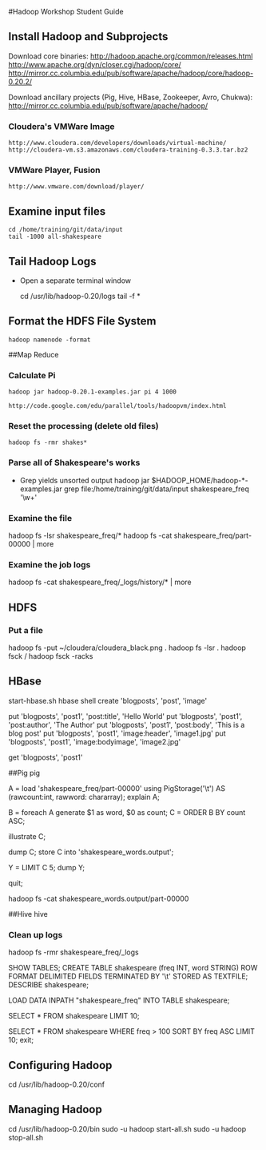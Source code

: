 #Hadoop Workshop Student Guide

## Install Hadoop and Subprojects
Download core binaries:
    http://hadoop.apache.org/common/releases.html
    http://www.apache.org/dyn/closer.cgi/hadoop/core/
    http://mirror.cc.columbia.edu/pub/software/apache/hadoop/core/hadoop-0.20.2/
    
Download ancillary projects (Pig, Hive, HBase, Zookeeper, Avro, Chukwa):
    http://mirror.cc.columbia.edu/pub/software/apache/hadoop/

### Cloudera's VMWare Image
    http://www.cloudera.com/developers/downloads/virtual-machine/
    http://cloudera-vm.s3.amazonaws.com/cloudera-training-0.3.3.tar.bz2

### VMWare Player, Fusion
    http://www.vmware.com/download/player/


## Examine input files
    cd /home/training/git/data/input
    tail -1000 all-shakespeare


## Tail Hadoop Logs
* Open a separate terminal window

    cd /usr/lib/hadoop-0.20/logs
    tail -f *

## Format the HDFS File System
    hadoop namenode -format


##Map Reduce

### Calculate Pi
    hadoop jar hadoop-0.20.1-examples.jar pi 4 1000

    http://code.google.com/edu/parallel/tools/hadoopvm/index.html

### Reset the processing (delete old files)
    hadoop fs -rmr shakes*

### Parse all of Shakespeare's works
* Grep yields unsorted output
hadoop jar $HADOOP_HOME/hadoop-*-examples.jar grep file:/home/training/git/data/input shakespeare_freq '\w+'

### Examine the file
hadoop fs -lsr shakespeare_freq/*
hadoop fs -cat shakespeare_freq/part-00000 | more

### Examine the job logs
hadoop fs -cat shakespeare_freq/_logs/history/* | more


## HDFS
### Put a file
hadoop fs -put ~/cloudera/cloudera_black.png .
hadoop fs -lsr .
hadoop fsck /
hadoop fsck -racks


## HBase
start-hbase.sh
hbase shell
create 'blogposts', 'post', 'image'

put 'blogposts', 'post1', 'post:title', 'Hello World'
put 'blogposts', 'post1', 'post:author', 'The Author'
put 'blogposts', 'post1', 'post:body', 'This is a blog post'
put 'blogposts', 'post1', 'image:header', 'image1.jpg'
put 'blogposts', 'post1', 'image:bodyimage', 'image2.jpg'

get 'blogposts', 'post1'


##Pig
pig

A = load 'shakespeare_freq/part-00000' using PigStorage('\t') AS (rawcount:int, rawword: chararray); 
explain A;

B = foreach A generate $1 as word, $0 as count;
C = ORDER B BY count ASC;

illustrate C;

dump C;
store C into 'shakespeare_words.output';

Y = LIMIT C 5;
dump Y;

quit;

hadoop fs -cat shakespeare_words.output/part-00000


##Hive
hive
### Clean up logs
hadoop fs -rmr shakespeare_freq/_logs

SHOW TABLES;
CREATE TABLE shakespeare (freq INT, word STRING) ROW FORMAT DELIMITED FIELDS TERMINATED BY '\t' STORED AS TEXTFILE;
DESCRIBE shakespeare;

LOAD DATA INPATH "shakespeare_freq" INTO TABLE shakespeare;

SELECT * FROM shakespeare LIMIT 10;

SELECT * FROM shakespeare WHERE freq > 100 SORT BY freq ASC LIMIT 10;
exit;


## Configuring Hadoop
cd /usr/lib/hadoop-0.20/conf


## Managing Hadoop

cd /usr/lib/hadoop-0.20/bin
sudo -u hadoop start-all.sh
sudo -u hadoop stop-all.sh
